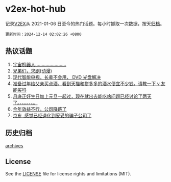 # v2ex-hot-hub

 记录[V2EX](https://www.v2ex.com/)从 2021-01-06 日至今的热门话题。每小时抓取一次数据，按天[归档](archives)。

`更新时间：2024-12-14 02:02:26 +0800`

## 热议话题

1. [宇宙机器人........................](https://www.v2ex.com/t/1097255)
1. [兄弟们，求剧(动漫)](https://www.v2ex.com/t/1097235)
1. [现代智能电视，长辈不会用， DVD 光盘解决](https://www.v2ex.com/t/1097168)
1. [准备过年给父亲买点酒，看到天猫和拼多多的酒水便宜不少钱，请教一下 v 友能买吗](https://www.v2ex.com/t/1097197)
1. [月底正好生日加上元旦一起过，现在就出去能吃啥问题已经讨论了两天了。。。。。。。。](https://www.v2ex.com/t/1097237)
1. [今年效益不行，公司降薪了](https://www.v2ex.com/t/1097261)
1. [京东, 感觉已经退化到妥妥的骗子公司了](https://www.v2ex.com/t/1097316)

## 历史归档

[archives](archives)

## License

See the [LICENSE](LICENSE) file for license rights and limitations (MIT).
